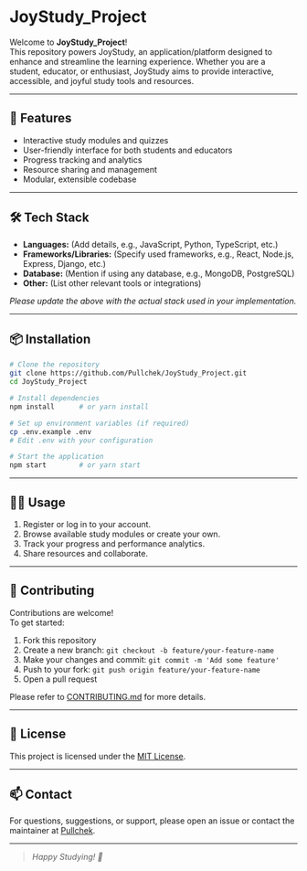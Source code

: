 # JoyStudy_Project

Welcome to **JoyStudy_Project**!  
This repository powers JoyStudy, an application/platform designed to enhance and streamline the learning experience. Whether you are a student, educator, or enthusiast, JoyStudy aims to provide interactive, accessible, and joyful study tools and resources.

---

## 🚀 Features

- Interactive study modules and quizzes
- User-friendly interface for both students and educators
- Progress tracking and analytics
- Resource sharing and management
- Modular, extensible codebase

---

## 🛠️ Tech Stack

- **Languages:** (Add details, e.g., JavaScript, Python, TypeScript, etc.)
- **Frameworks/Libraries:** (Specify used frameworks, e.g., React, Node.js, Express, Django, etc.)
- **Database:** (Mention if using any database, e.g., MongoDB, PostgreSQL)
- **Other:** (List other relevant tools or integrations)

*Please update the above with the actual stack used in your implementation.*

---

## 📦 Installation

```bash
# Clone the repository
git clone https://github.com/Pullchek/JoyStudy_Project.git
cd JoyStudy_Project

# Install dependencies
npm install      # or yarn install

# Set up environment variables (if required)
cp .env.example .env
# Edit .env with your configuration

# Start the application
npm start        # or yarn start
```

---

## 🧑‍💻 Usage

1. Register or log in to your account.
2. Browse available study modules or create your own.
3. Track your progress and performance analytics.
4. Share resources and collaborate.

---

## 🤝 Contributing

Contributions are welcome!  
To get started:

1. Fork this repository
2. Create a new branch: `git checkout -b feature/your-feature-name`
3. Make your changes and commit: `git commit -m 'Add some feature'`
4. Push to your fork: `git push origin feature/your-feature-name`
5. Open a pull request

Please refer to [CONTRIBUTING.md](CONTRIBUTING.md) for more details.

---

## 📄 License

This project is licensed under the [MIT License](LICENSE).

---

## 📫 Contact

For questions, suggestions, or support, please open an issue or contact the maintainer at [Pullchek](https://github.com/Pullchek).

---

> _Happy Studying! 🚀_
